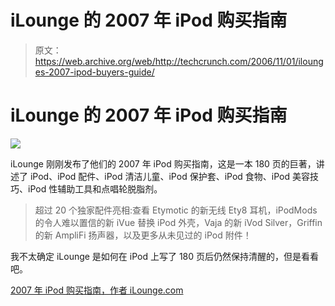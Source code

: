 # iLounge 的 2007 年 iPod 购买指南

> 原文：<https://web.archive.org/web/http://techcrunch.com/2006/11/01/ilounges-2007-ipod-buyers-guide/>

# iLounge 的 2007 年 iPod 购买指南

![](img/8b1d02106e3c900d3ce42b8066eb0d61.png)

iLounge 刚刚发布了他们的 2007 年 iPod 购买指南，这是一本 180 页的巨著，讲述了 iPod、iPod 配件、iPod 清洁儿童、iPod 保护套、iPod 食物、iPod 美容技巧、iPod 性辅助工具和点唱轮脱脂剂。

> 超过 20 个独家配件亮相:查看 Etymotic 的新无线 Ety8 耳机，iPodMods 的令人难以置信的新 iVue 替换 iPod 外壳，Vaja 的新 iVod Silver，Griffin 的新 AmpliFi 扬声器，以及更多从未见过的 iPod 附件！

我不太确定 iLounge 是如何在 iPod 上写了 180 页后仍然保持清醒的，但是看看吧。

[2007 年 iPod 购买指南，作者 iLounge.com](https://web.archive.org/web/20130627214312/http://ilounge.com/index.php/sitenews/comments/download-now-the-2007-ipod-buyers-guide-by-iloungecom//)